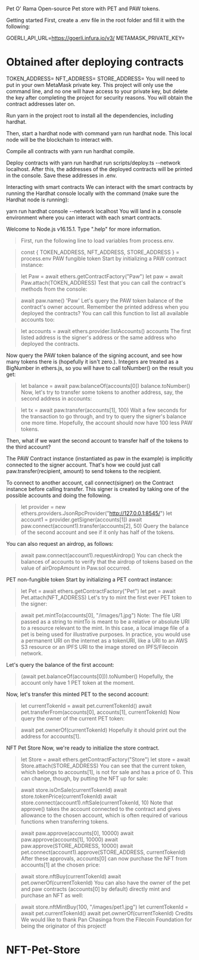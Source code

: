 Pet O' Rama
Open-source Pet store with PET and PAW tokens.

Getting started
First, create a .env file in the root folder and fill it with the following:

GOERLI_API_URL=https://goerli.infura.io/v3/
METAMASK_PRIVATE_KEY=

# Obtained after deploying contracts

TOKEN_ADDRESS=
NFT_ADDRESS=
STORE_ADDRESS=
You will need to put in your own MetaMask private key. This project will only use the command line, and no one will have access to your private key, but delete the key after completing the project for security reasons. You will obtain the contract addresses later on.

Run yarn in the project root to install all the dependencies, including hardhat.

Then, start a hardhat node with command yarn run hardhat node. This local node will be the blockchain to interact with.

Compile all contracts with yarn run hardhat compile.

Deploy contracts with yarn run hardhat run scripts/deploy.ts --network localhost. After this, the addresses of the deployed contracts will be printed in the console. Save these addresses in .env.

Interacting with smart contracts
We can interact with the smart contracts by running the Hardhat console locally with the command (make sure the Hardhat node is running):

yarn run hardhat console --network localhost
You will land in a console environment where you can interact with each smart contracts.

Welcome to Node.js v16.15.1.
Type ".help" for more information.

> First, run the following line to load variables from process.env.

> const { TOKEN_ADDRESS, NFT_ADDRESS, STORE_ADDRESS } = process.env
> PAW fungible token
> Start by initializing a PAW contract instance:

> let Paw = await ethers.getContractFactory("Paw")
> let paw = await Paw.attach(TOKEN_ADDRESS)
> Test that you can call the contract's methods from the console:

> await paw.name()
> 'Paw'
> Let's query the PAW token balance of the contract's owner account. Remember the printed address when you deployed the contracts? You can call this function to list all available accounts too:

> let accounts = await ethers.provider.listAccounts()
> accounts
> The first listed address is the signer's address or the same address who deployed the contracts.

Now query the PAW token balance of the signing account, and see how many tokens there is (hopefully it isn't zero.). Integers are treated as a BigNumber in ethers.js, so you will have to call toNumber() on the result you get:

> let balance = await paw.balanceOf(accounts[0])
> balance.toNumber()
> Now, let's try to transfer some tokens to another address, say, the second address in accounts:

> let tx = await paw.transfer(accounts[1], 100)
> Wait a few seconds for the transaction to go through, and try to query the signer's balance one more time. Hopefully, the account should now have 100 less PAW tokens.

Then, what if we want the second account to transfer half of the tokens to the third account?

The PAW Contract instance (instantiated as paw in the example) is implicitly connected to the signer account. That's how we could just call paw.transfer(recipient, amount) to send tokens to the recipient.

To connect to another account, call connect(signer) on the Contract instance before calling transfer. This signer is created by taking one of the possible accounts and doing the following.

> let provider = new ethers.providers.JsonRpcProvider("http://127.0.0.1:8545/")
> let account1 = provider.getSigner(accounts[1])
> await paw.connect(account1).transfer(accounts[2], 50)
> Query the balance of the second account and see if it only has half of the tokens.

You can also request an airdrop, as follows:

> await paw.connect(account1).requestAirdrop()
> You can check the balances of accounts to verify that the airdrop of tokens based on the value of airDropAmount in Paw.sol occurred.

PET non-fungible token
Start by initializing a PET contract instance:

> let Pet = await ethers.getContractFactory("Pet")
> let pet = await Pet.attach(NFT_ADDRESS)
> Let's try to mint the first ever PET token to the signer:

> await pet.mintTo(accounts[0], "/images/1.jpg")
> Note: The file URI passed as a string to mintTo is meant to be a relative or absolute URI to a resource relevant to the mint. In this case, a local image file of a pet is being used for illustrative purposes. In practice, you would use a permanent URI on the internet as a tokenURI, like a URI to an AWS S3 resource or an IPFS URI to the image stored on IPFS/Filecoin network.

Let's query the balance of the first account:

> (await pet.balanceOf(accounts[0])).toNumber()
> Hopefully, the account only have 1 PET token at the moment.

Now, let's transfer this minted PET to the second account:

> let currentTokenId = await pet.currentTokenId()
> await pet.transferFrom(accounts[0], accounts[1], currentTokenId)
> Now query the owner of the current PET token:

> await pet.ownerOf(currentTokenId)
> Hopefully it should print out the address for accounts[1].

NFT Pet Store
Now, we're ready to initialize the store contract.

> let Store = await ethers.getContractFactory("Store")
> let store = await Store.attach(STORE_ADDRESS)
> You can see that the current token, which belongs to accounts[1], is not for sale and has a price of 0. This can change, though, by putting the NFT up for sale:

> await store.isOnSale(currentTokenId)
> await store.tokenPrice(currentTokenId)
> await store.connect(account1).nftSale(currentTokenId, 10)
> Note that approve() takes the account connected to the contract and gives allowance to the chosen account, which is often required of various functions when transferring tokens.

> await paw.approve(accounts[0], 10000)
> await paw.approve(accounts[1], 10000)
> await paw.approve(STORE_ADDRESS, 10000)
> await pet.connect(account1).approve(STORE_ADDRESS, currentTokenId)
> After these approvals, accounts[0] can now purchase the NFT from accounts[1] at the chosen price:

> await store.nftBuy(currentTokenId)
> await pet.ownerOf(currentTokenId)
> You can also have the owner of the pet and paw contracts (accounts[0] by default) directly mint and purchase an NFT as well:

> await store.nftMintBuy(100, "/images/pet1.jpg")
> let currentTokenId = await pet.currentTokenId()
> await pet.ownerOf(currentTokenId)
> Credits
> We would like to thank Pan Chasinga from the Filecoin Foundation for being the originator of this project!
# NFT-Pet-Store

